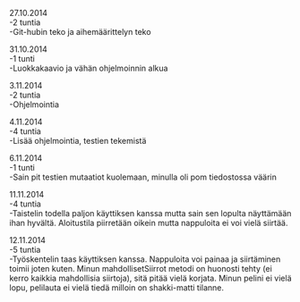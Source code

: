 27.10.2014  
  -2 tuntia  
  -Git-hubin teko ja aihemäärittelyn teko
  
31.10.2014  
  -1 tunti  
  -Luokkakaavio ja vähän ohjelmoinnin alkua  
  
3.11.2014  
  -2 tuntia  
  -Ohjelmointia  
  
4.11.2014  
  -4 tuntia  
  -Lisää ohjelmointia, testien tekemistä  
  
6.11.2014  
  -1 tunti  
  -Sain pit testien mutaatiot kuolemaan, minulla oli pom tiedostossa väärin
  
11.11.2014  
  -4 tuntia  
  -Taistelin todella paljon käyttiksen kanssa mutta sain sen lopulta näyttämään ihan hyvältä. Aloitustila piirretään    oikein mutta nappuloita ei voi vielä siirtää.

12.11.2014  
  -5 tuntia  
  -Työskentelin taas käyttiksen kanssa. Nappuloita voi painaa ja siirtäminen toimii joten kuten. Minun mahdollisetSiirrot metodi on huonosti tehty (ei kerro kaikkia mahdollisia siirtoja), sitä pitää vielä korjata. Minun pelini ei vielä lopu, pelilauta ei vielä tiedä milloin on shakki-matti tilanne.
